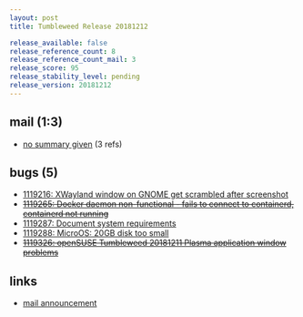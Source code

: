 ```yaml
---
layout: post
title: Tumbleweed Release 20181212

release_available: false
release_reference_count: 8
release_reference_count_mail: 3
release_score: 95
release_stability_level: pending
release_version: 20181212
---
```


## mail (1:3)

- [no summary given](https://lists.opensuse.org/opensuse-factory/2018-12/msg00103.html) (3 refs)

## bugs (5)

<!--more-->

- [1119216: XWayland window on GNOME get scrambled after screenshot](https://bugzilla.opensuse.org/show_bug.cgi?id=1119216)
- ~~[1119265: Docker daemon non-functional - fails to connect to containerd, containerd not running](https://bugzilla.opensuse.org/show_bug.cgi?id=1119265)~~
- [1119287: Document system requirements](https://bugzilla.opensuse.org/show_bug.cgi?id=1119287)
- [1119288: MicroOS: 20GB disk too small](https://bugzilla.opensuse.org/show_bug.cgi?id=1119288)
- ~~[1119326: openSUSE Tumbleweed 20181211 Plasma application window problems](https://bugzilla.opensuse.org/show_bug.cgi?id=1119326)~~



## links

- [mail announcement](https://lists.opensuse.org/opensuse-factory/2018-12/msg00086.html)
